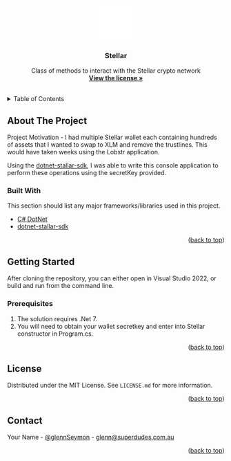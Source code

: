<!-- PROJECT LOGO -->
<br />
<div align="center">
  <a href="https://github.com/GlennSeymon/Stellar">
    <img src="https://github.com/GlennSeymon/Stellar/blob/master/images/StellarLogo.png" alt="Logo" width="80" height="80">
  </a>

  <h3 align="center">Stellar</h3>

  <p align="center">
    Class of methods to interact with the Stellar crypto network
    <br />
    <a href="https://github.com/GlennSeymon/Stellar/blob/master/LICENSE.md"><strong>View the license »</strong></a>
    <br />
    <br />
  </p>
</div>

<!-- TABLE OF CONTENTS -->
<details>
  <summary>Table of Contents</summary>
  <ol>
    <li>
      <a href="#about-the-project">About The Project</a>
      <ul>
        <li><a href="#built-with">Built With</a></li>
      </ul>
    </li>
    <li>
      <a href="#getting-started">Getting Started</a>
      <ul>
        <li><a href="#prerequisites">Prerequisites</a></li>
      </ul>
    </li>
  </ol>
</details>



<!-- ABOUT THE PROJECT -->
## About The Project

Project Motivation - I had multiple Stellar wallet each containing hundreds of assets that I wanted to swap to XLM and remove the trustlines. This would have taken weeks using the Lobstr application.

Using the <a href="https://github.com/elucidsoft/dotnet-stellar-sdk" target="_blank">dotnet-stallar-sdk</a>, I was able to write this console application to perform these operations using the secretKey provided.


### Built With

This section should list any major frameworks/libraries used in this project.

* <a href="https://dotnet.microsoft.com/en-us/languages/csharp" target="_blank">C# DotNet</a>
* <a href="https://github.com/elucidsoft/dotnet-stellar-sdk" target="_blank">dotnet-stallar-sdk</a>

<p align="right">(<a href="#readme-top">back to top</a>)</p>

<!-- GETTING STARTED -->
## Getting Started

After cloning the repository, you can either open in Visual Studio 2022, or build and run from the command line.

### Prerequisites

1. The solution requires .Net 7.
2. You will need to obtain your wallet secretkey and enter into Stellar constructor in Program.cs.


<p align="right">(<a href="#readme-top">back to top</a>)</p>

<!-- LICENSE -->
## License

Distributed under the MIT License. See `LICENSE.md` for more information.

<p align="right">(<a href="#readme-top">back to top</a>)</p>


<!-- CONTACT -->
## Contact

Your Name - [@glennSeymon](https://twitter.com/glennSeymon) - glenn@superdudes.com.au


<p align="right">(<a href="#readme-top">back to top</a>)</p>
